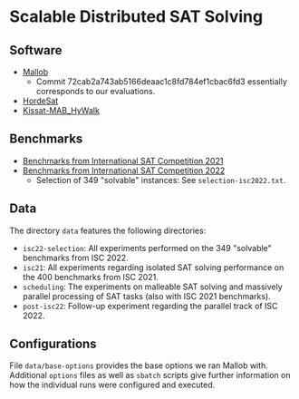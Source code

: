 # Scalable Distributed SAT Solving

## Software

* [Mallob](https://github.com/domschrei/mallob)
    - Commit 72cab2a743ab5166deaac1c8fd784ef1cbac6fd3 essentially corresponds to our evaluations.
* [HordeSat](https://github.com/domschrei/hordesat)
* [Kissat-MAB_HyWalk](https://satcompetition.github.io/2022/downloads/sequential-solvers.zip)

## Benchmarks

* [Benchmarks from International SAT Competition 2021](https://benchmark-database.de/getinstances?track=main_2021)
* [Benchmarks from International SAT Competition 2022](https://benchmark-database.de/getinstances?track=main_2022)
    - Selection of 349 "solvable" instances: See `selection-isc2022.txt`.

## Data

The directory `data` features the following directories:

* `isc22-selection`: All experiments performed on the 349 "solvable" benchmarks from ISC 2022.
* `isc21`: All experiments regarding isolated SAT solving performance on the 400 benchmarks from ISC 2021.
* `scheduling`: The experiments on malleable SAT solving and massively parallel processing of SAT tasks (also with ISC 2021 benchmarks).
* `post-isc22`: Follow-up experiment regarding the parallel track of ISC 2022.

## Configurations

File `data/base-options` provides the base options we ran Mallob with. Additional `options` files as well as `sbatch` scripts give further information on how the individual runs were configured and executed.
